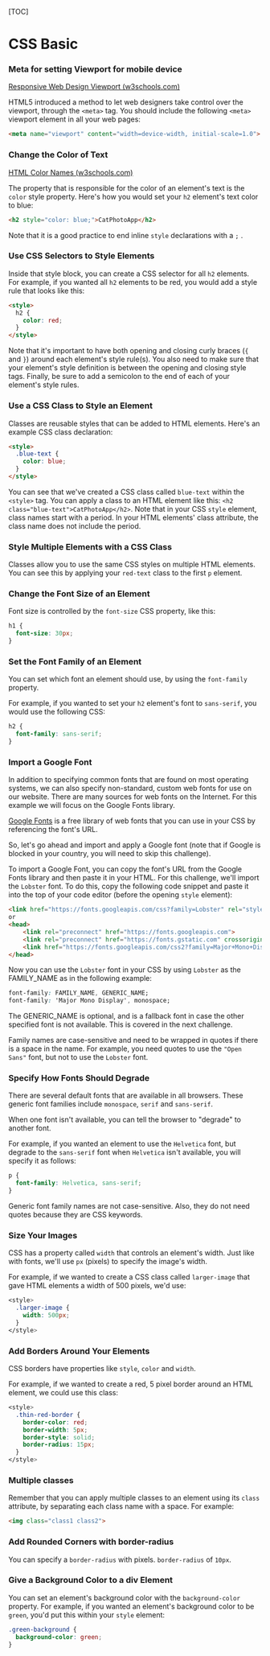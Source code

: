 [TOC]

# CSS Basic

### **Meta for setting Viewport for mobile device**

[Responsive Web Design Viewport (w3schools.com)](https://www.w3schools.com/css/css_rwd_viewport.asp)

HTML5 introduced a method to let web designers take control over the viewport, through the `<meta>` tag. You should include the following `<meta>` viewport element in all your web pages:

```html
<meta name="viewport" content="width=device-width, initial-scale=1.0">
```



### **Change the Color of Text**

[HTML Color Names (w3schools.com)](https://www.w3schools.com/colors/colors_names.asp)

The property that is responsible for the color of an element's text is the `color` style property. Here's how you would set your `h2` element's text color to blue:

```html
<h2 style="color: blue;">CatPhotoApp</h2>
```

Note that it is a good practice to end inline `style` declarations with a `;` .



### **Use CSS Selectors to Style Elements**

Inside that style block, you can create a CSS selector for all `h2` elements. For example, if you wanted all `h2` elements to be red, you would add a style rule that looks like this:

```html
<style>
  h2 {
    color: red;
  }
</style>
```

Note that it's important to have both opening and closing curly braces (`{` and `}`) around each element's style rule(s). You also need to make sure that your element's style definition is between the opening and closing style tags. Finally, be sure to add a semicolon to the end of each of your element's style rules.



### **Use a CSS Class to Style an Element**

Classes are reusable styles that can be added to HTML elements. Here's an example CSS class declaration: 

```html
<style>
  .blue-text {
    color: blue;
  }
</style>
```

You can see that we've created a CSS class called `blue-text` within the `<style>` tag. You can apply a class to an HTML element like this: `<h2 class="blue-text">CatPhotoApp</h2>`. Note that in your CSS `style` element, class names start with a period. In your HTML elements' class attribute, the class name does not include the period.



### **Style Multiple Elements with a CSS Class**

Classes allow you to use the same CSS styles on multiple HTML elements. You can see this by applying your `red-text` class to the first `p` element.



### **Change the Font Size of an Element**

Font size is controlled by the `font-size` CSS property, like this:

```css
h1 {
  font-size: 30px;
}
```



### **Set the Font Family of an Element**

You can set which font an element should use, by using the `font-family` property.

For example, if you wanted to set your `h2` element's font to `sans-serif`, you would use the following CSS:

```css
h2 {
  font-family: sans-serif;
}
```



### **Import a Google Font**

In addition to specifying common fonts that are found on most operating systems, we can also specify non-standard, custom web fonts for use on our website. There are many sources for web fonts on the Internet. For this example we will focus on the Google Fonts library.

[Google Fonts](https://fonts.google.com/) is a free library of web fonts that you can use in your CSS by referencing the font's URL.

So, let's go ahead and import and apply a Google font (note that if Google is blocked in your country, you will need to skip this challenge).

To import a Google Font, you can copy the font's URL from the Google Fonts library and then paste it in your HTML. For this challenge, we'll import the `Lobster` font. To do this, copy the following code snippet and paste it into the top of your code editor (before the opening `style` element):

```html
<link href="https://fonts.googleapis.com/css?family=Lobster" rel="stylesheet" type="text/css">
or
<head>
    <link rel="preconnect" href="https://fonts.googleapis.com">
	<link rel="preconnect" href="https://fonts.gstatic.com" crossorigin>
	<link href="https://fonts.googleapis.com/css2?family=Major+Mono+Display&display=swap" rel="stylesheet">
</head>
```

Now you can use the `Lobster` font in your CSS by using `Lobster` as the FAMILY_NAME as in the following example:

```css
font-family: FAMILY_NAME, GENERIC_NAME;
font-family: 'Major Mono Display', monospace;
```

The GENERIC_NAME is optional, and is a fallback font in case the other specified font is not available. This is covered in the next challenge.

Family names are case-sensitive and need to be wrapped in quotes if there is a space in the name. For example, you need quotes to use the `"Open Sans"` font, but not to use the `Lobster` font.



### **Specify How Fonts Should Degrade**

There are several default fonts that are available in all browsers. These generic font families include `monospace`, `serif` and `sans-serif`.

When one font isn't available, you can tell the browser to "degrade" to another font.

For example, if you wanted an element to use the `Helvetica` font, but degrade to the `sans-serif` font when `Helvetica` isn't available, you will specify it as follows:

```css
p {
  font-family: Helvetica, sans-serif;
}
```

Generic font family names are not case-sensitive. Also, they do not need quotes because they are CSS keywords.



### **Size Your Images**

CSS has a property called `width` that controls an element's width. Just like with fonts, we'll use `px` (pixels) to specify the image's width.

For example, if we wanted to create a CSS class called `larger-image` that gave HTML elements a width of 500 pixels, we'd use:

```css
<style>
  .larger-image {
    width: 500px;
  }
</style>
```



### **Add Borders Around Your Elements**

CSS borders have properties like `style`, `color` and `width`.

For example, if we wanted to create a red, 5 pixel border around an HTML element, we could use this class:

```css
<style>
  .thin-red-border {
    border-color: red;
    border-width: 5px;
    border-style: solid;
    border-radius: 15px;
  }
</style>
```



### **Multiple classes**

Remember that you can apply multiple classes to an element using its `class` attribute, by separating each class name with a space. For example:

```html
<img class="class1 class2">
```



### **Add Rounded Corners with border-radius**

You can specify a `border-radius` with pixels. `border-radius` of `10px`.



### **Give a Background Color to a div Element**

You can set an element's background color with the `background-color` property. For example, if you wanted an element's background color to be `green`, you'd put this within your `style` element:

```css
.green-background {
  background-color: green;
}
```
